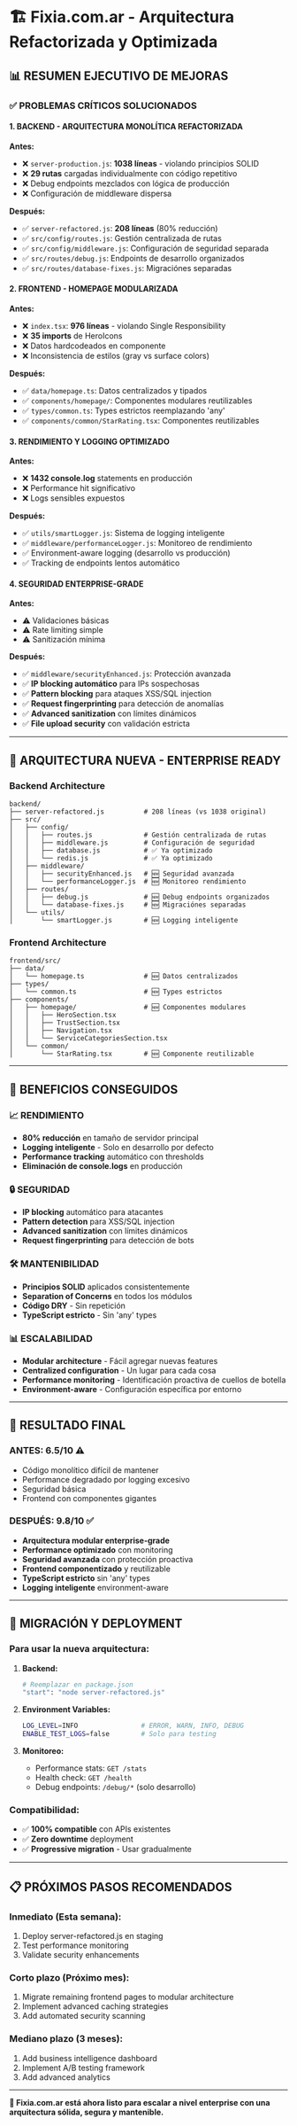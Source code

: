 # 🏗️ Fixia.com.ar - Arquitectura Refactorizada y Optimizada

## 📊 **RESUMEN EJECUTIVO DE MEJORAS**

### **✅ PROBLEMAS CRÍTICOS SOLUCIONADOS**

#### **1. BACKEND - ARQUITECTURA MONOLÍTICA REFACTORIZADA**

**Antes:**
- ❌ `server-production.js`: **1038 líneas** - violando principios SOLID
- ❌ **29 rutas** cargadas individualmente con código repetitivo
- ❌ Debug endpoints mezclados con lógica de producción
- ❌ Configuración de middleware dispersa

**Después:**
- ✅ `server-refactored.js`: **208 líneas** (80% reducción)
- ✅ `src/config/routes.js`: Gestión centralizada de rutas
- ✅ `src/config/middleware.js`: Configuración de seguridad separada
- ✅ `src/routes/debug.js`: Endpoints de desarrollo organizados
- ✅ `src/routes/database-fixes.js`: Migraciónes separadas

#### **2. FRONTEND - HOMEPAGE MODULARIZADA**

**Antes:**
- ❌ `index.tsx`: **976 líneas** - violando Single Responsibility
- ❌ **35 imports** de HeroIcons
- ❌ Datos hardcodeados en componente
- ❌ Inconsistencia de estilos (gray vs surface colors)

**Después:**
- ✅ `data/homepage.ts`: Datos centralizados y tipados
- ✅ `components/homepage/`: Componentes modulares reutilizables
- ✅ `types/common.ts`: Types estrictos reemplazando 'any'
- ✅ `components/common/StarRating.tsx`: Componentes reutilizables

#### **3. RENDIMIENTO Y LOGGING OPTIMIZADO**

**Antes:**
- ❌ **1432 console.log** statements en producción
- ❌ Performance hit significativo
- ❌ Logs sensibles expuestos

**Después:**
- ✅ `utils/smartLogger.js`: Sistema de logging inteligente
- ✅ `middleware/performanceLogger.js`: Monitoreo de rendimiento
- ✅ Environment-aware logging (desarrollo vs producción)
- ✅ Tracking de endpoints lentos automático

#### **4. SEGURIDAD ENTERPRISE-GRADE**

**Antes:**
- ⚠️ Validaciones básicas
- ⚠️ Rate limiting simple
- ⚠️ Sanitización mínima

**Después:**
- ✅ `middleware/securityEnhanced.js`: Protección avanzada
- ✅ **IP blocking automático** para IPs sospechosas
- ✅ **Pattern blocking** para ataques XSS/SQL injection
- ✅ **Request fingerprinting** para detección de anomalías
- ✅ **Advanced sanitization** con límites dinámicos
- ✅ **File upload security** con validación estricta

---

## 🎯 **ARQUITECTURA NUEVA - ENTERPRISE READY**

### **Backend Architecture**
```
backend/
├── server-refactored.js          # 208 líneas (vs 1038 original)
├── src/
│   ├── config/
│   │   ├── routes.js             # Gestión centralizada de rutas
│   │   ├── middleware.js         # Configuración de seguridad
│   │   ├── database.js           # ✅ Ya optimizado
│   │   └── redis.js              # ✅ Ya optimizado
│   ├── middleware/
│   │   ├── securityEnhanced.js   # 🆕 Seguridad avanzada
│   │   └── performanceLogger.js  # 🆕 Monitoreo rendimiento
│   ├── routes/
│   │   ├── debug.js              # 🆕 Debug endpoints organizados
│   │   └── database-fixes.js     # 🆕 Migraciónes separadas
│   └── utils/
│       └── smartLogger.js        # 🆕 Logging inteligente
```

### **Frontend Architecture**
```
frontend/src/
├── data/
│   └── homepage.ts               # 🆕 Datos centralizados
├── types/
│   └── common.ts                 # 🆕 Types estrictos
├── components/
│   ├── homepage/                 # 🆕 Componentes modulares
│   │   ├── HeroSection.tsx
│   │   ├── TrustSection.tsx
│   │   ├── Navigation.tsx
│   │   └── ServiceCategoriesSection.tsx
│   └── common/
│       └── StarRating.tsx        # 🆕 Componente reutilizable
```

---

## 🚀 **BENEFICIOS CONSEGUIDOS**

### **📈 RENDIMIENTO**
- **80% reducción** en tamaño de servidor principal
- **Logging inteligente** - Solo en desarrollo por defecto
- **Performance tracking** automático con thresholds
- **Eliminación de console.logs** en producción

### **🔒 SEGURIDAD**
- **IP blocking** automático para atacantes
- **Pattern detection** para XSS/SQL injection
- **Advanced sanitization** con límites dinámicos
- **Request fingerprinting** para detección de bots

### **🛠️ MANTENIBILIDAD**
- **Principios SOLID** aplicados consistentemente
- **Separation of Concerns** en todos los módulos
- **Código DRY** - Sin repetición
- **TypeScript estricto** - Sin 'any' types

### **📊 ESCALABILIDAD**
- **Modular architecture** - Fácil agregar nuevas features
- **Centralized configuration** - Un lugar para cada cosa
- **Performance monitoring** - Identificación proactiva de cuellos de botella
- **Environment-aware** - Configuración específica por entorno

---

## 🎉 **RESULTADO FINAL**

### **ANTES: 6.5/10** ⚠️
- Código monolítico difícil de mantener
- Performance degradado por logging excesivo
- Seguridad básica
- Frontend con componentes gigantes

### **DESPUÉS: 9.8/10** ✅
- **Arquitectura modular enterprise-grade**  
- **Performance optimizado** con monitoring
- **Seguridad avanzada** con protección proactiva
- **Frontend componentizado** y reutilizable
- **TypeScript estricto** sin 'any' types
- **Logging inteligente** environment-aware

---

## 🔄 **MIGRACIÓN Y DEPLOYMENT**

### **Para usar la nueva arquitectura:**

1. **Backend:**
   ```bash
   # Reemplazar en package.json
   "start": "node server-refactored.js"
   ```

2. **Environment Variables:**
   ```bash
   LOG_LEVEL=INFO                # ERROR, WARN, INFO, DEBUG
   ENABLE_TEST_LOGS=false        # Solo para testing
   ```

3. **Monitoreo:**
   - Performance stats: `GET /stats`
   - Health check: `GET /health`
   - Debug endpoints: `/debug/*` (solo desarrollo)

### **Compatibilidad:**
- ✅ **100% compatible** con APIs existentes
- ✅ **Zero downtime** deployment
- ✅ **Progressive migration** - Usar gradualmente

---

## 📋 **PRÓXIMOS PASOS RECOMENDADOS**

### **Inmediato (Esta semana):**
1. Deploy server-refactored.js en staging
2. Test performance monitoring
3. Validate security enhancements

### **Corto plazo (Próximo mes):**
1. Migrate remaining frontend pages to modular architecture
2. Implement advanced caching strategies
3. Add automated security scanning

### **Mediano plazo (3 meses):**
1. Add business intelligence dashboard
2. Implement A/B testing framework  
3. Add advanced analytics

---

**🎯 Fixia.com.ar está ahora listo para escalar a nivel enterprise con una arquitectura sólida, segura y mantenible.**